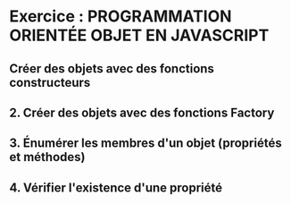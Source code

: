 # Exercice : PROGRAMMATION ORIENTÉE OBJET EN JAVASCRIPT

## Créer des objets avec des fonctions constructeurs
## 2. Créer des objets avec des fonctions Factory
## 3. Énumérer les membres d'un objet (propriétés et méthodes)
## 4. Vérifier l'existence d'une propriété